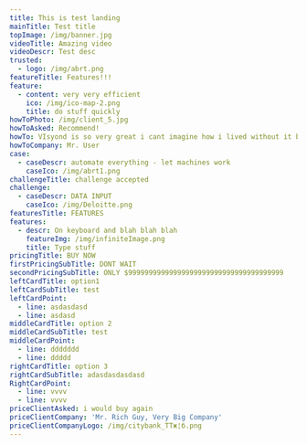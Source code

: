 ```yaml
---
title: This is test landing
mainTitle: Test title
topImage: /img/banner.jpg
videoTitle: Amazing video
videoDescr: Test desc
trusted:
  - logo: /img/abrt.png
featureTitle: Features!!!
feature:
  - content: very very efficient
    ico: /img/ico-map-2.png
    title: do stuff quickly
howToPhoto: /img/client_5.jpg
howToAsked: Recommend!
howTo: VIsyond is so very great i cant imagine how i lived without it before
howToCompany: Mr. User
case:
  - caseDescr: automate everything - let machines work
    caseIco: /img/abrt1.png
challengeTitle: challenge accepted
challenge:
  - caseDescr: DATA INPUT
    caseIco: /img/Deloitte.png
featuresTitle: FEATURES
features:
  - descr: On keyboard and blah blah blah
    featureImg: /img/infiniteImage.png
    title: Type stuff
pricingTitle: BUY NOW
firstPricingSubTitle: DONT WAIT
secondPricingSubTitle: ONLY $99999999999999999999999999999999999999
leftCardTitle: option1
leftCardSubTitle: test
leftCardPoint:
  - line: asdasdasd
  - line: asdasd
middleCardTitle: option 2
middleCardSubTitle: test
middleCardPoint:
  - line: ddddddd
  - line: ddddd
rightCardTitle: option 3
rightCardSubTitle: adasdasdasdasd
RightCardPoint:
  - line: vvvv
  - line: vvvv
priceClientAsked: i would buy again
priceClientCompany: 'Mr. Rich Guy, Very Big Company'
priceClientCompanyLogo: /img/citybank_TTж¦б.png
---
```


